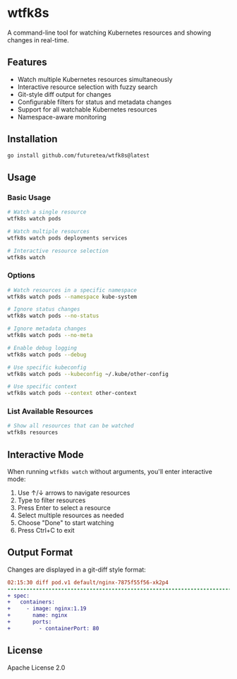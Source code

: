 # wtfk8s

A command-line tool for watching Kubernetes resources and showing changes in real-time.

## Features

- Watch multiple Kubernetes resources simultaneously
- Interactive resource selection with fuzzy search
- Git-style diff output for changes
- Configurable filters for status and metadata changes
- Support for all watchable Kubernetes resources
- Namespace-aware monitoring

## Installation

```bash
go install github.com/futuretea/wtfk8s@latest
```

## Usage

### Basic Usage

```bash
# Watch a single resource
wtfk8s watch pods

# Watch multiple resources
wtfk8s watch pods deployments services

# Interactive resource selection
wtfk8s watch
```

### Options

```bash
# Watch resources in a specific namespace
wtfk8s watch pods --namespace kube-system

# Ignore status changes
wtfk8s watch pods --no-status

# Ignore metadata changes
wtfk8s watch pods --no-meta

# Enable debug logging
wtfk8s watch pods --debug

# Use specific kubeconfig
wtfk8s watch pods --kubeconfig ~/.kube/other-config

# Use specific context
wtfk8s watch pods --context other-context
```

### List Available Resources

```bash
# Show all resources that can be watched
wtfk8s resources
```

## Interactive Mode

When running `wtfk8s watch` without arguments, you'll enter interactive mode:

1. Use ↑/↓ arrows to navigate resources
2. Type to filter resources
3. Press Enter to select a resource
4. Select multiple resources as needed
5. Choose "Done" to start watching
6. Press Ctrl+C to exit

## Output Format

Changes are displayed in a git-diff style format:

```diff
02:15:30 diff pod.v1 default/nginx-7875f55f56-xk2p4
--------------------------------------------------------------------------------
+ spec:
+   containers:
+     - image: nginx:1.19
+       name: nginx
+       ports:
+         - containerPort: 80
```

## License

Apache License 2.0
